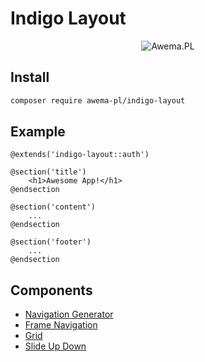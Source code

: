 # Indigo Layout

<p align="center">
  <img src="https://static.awema.pl/docs/awema-pl.png" alt="Awema.PL" />
</p>

## Install

```bash
composer require awema-pl/indigo-layout
```

## Example
```blade
@extends('indigo-layout::auth')
 
@section('title')
    <h1>Awesome App!</h1>
@endsection
 
@section('content')
    ...
@endsection
 
@section('footer')
    ...
@endsection
```

## Components
- [Navigation Generator](./nav-generator.md)
- [Frame Navigation](./frame-nav.md)
- [Grid](./grid.md)
- [Slide Up Down](./slide-up-down.md)

